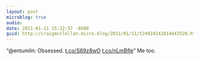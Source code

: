 ```yaml
---
layout: post
microblog: true
audio: 
date: 2011-01-11 15:22:57 -0500
guid: http://craigmcclellan.micro.blog/2011/01/11/t24924242814443520.html
---
```

“@entumlin: Obsessed. 
[t.co/S69z8wO](http://t.co/S69z8wO)
[t.co/nLmBfle](http://t.co/nLmBfle)” Me too.

